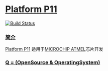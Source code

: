﻿# [Platform P11](https://github.com/OS-Q/P11)

[![Build Status](https://github.com/OS-Q/P11/workflows/P11/badge.svg)](https://github.com/OS-Q/P11/actions)

### [简介](https://github.com/OS-Q/P11/wiki)

[Platform P11](https://github.com/OS-Q/P11) 适用于[MICROCHIP ATMEL](http://www.microchip.com/)芯片开发

### [Q = (OpenSource & OperatingSystem) ](http://www.OS-Q.com)
